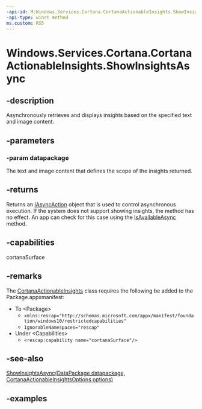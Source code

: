 ```yaml
---
-api-id: M:Windows.Services.Cortana.CortanaActionableInsights.ShowInsightsAsync(Windows.ApplicationModel.DataTransfer.DataPackage)
-api-type: winrt method
ms.custom: RS5
---
```


<!-- Method syntax.
public IAsyncAction CortanaActionableInsights.ShowInsightsAsync(DataPackage datapackage)
-->

# Windows.Services.Cortana.CortanaActionableInsights.ShowInsightsAsync

## -description

Asynchronously retrieves and displays insights based on the specified text and image content.


## -parameters

### -param datapackage

The text and image content that defines the scope of the insights returned.

## -returns

Returns an [IAsyncAction](../windows.foundation/iasyncaction.md) object that is used to control asynchronous execution. If the system does not support showing insights, the method has no effect. An app can check for this case using the [IsAvailableAsync](cortanaactionableinsights_isavailableasync_962669120.md) method.

## -capabilities

cortanaSurface

## -remarks

The [CortanaActionableInsights](cortanaactionableinsights.md) class requires the following be added to the Package.appxmanifest:

- To \<Package\>
  - `xmlns:rescap="http://schemas.microsoft.com/appx/manifest/foundation/windows10/restrictedcapabilities"`
  - `IgnorableNamespaces="rescap"`
- Under \<Capabilities\>
  - `<rescap:capability name="cortanaSurface"/>`

## -see-also

[ShowInsightsAsync(DataPackage datapackage, CortanaActionableInsightsOptions options)](cortanaactionableinsights_showinsightsasync_1937115755.md)

## -examples
